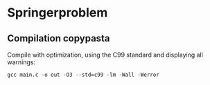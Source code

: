 # Springerproblem

## Compilation copypasta

Compile with optimization, using the C99 standard and displaying all warnings:

`gcc main.c -o out -O3 --std=c99 -lm -Wall -Werror`

